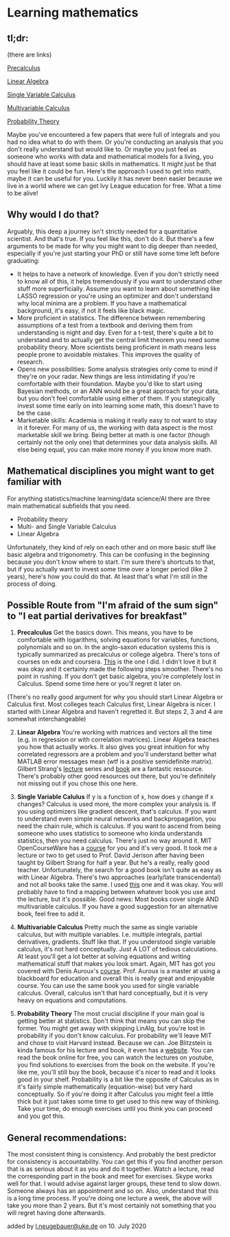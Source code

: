 # Learning mathematics

## tl;dr:

(there are links)

[Precalculus](https://www.edx.org/course/college-algebra-and-problem-solving)

[Linear Algebra](https://ocw.mit.edu/courses/mathematics/18-06-linear-algebra-spring-2010/)

[Single Variable Calculus](https://ocw.mit.edu/courses/mathematics/18-01-single-variable-calculus-fall-2006/)

[Multivariable Calculus](https://ocw.mit.edu/courses/mathematics/18-02-multivariable-calculus-fall-2007/)

[Probability Theory](https://projects.iq.harvard.edu/stat110/home)

Maybe you've encountered a few papers that were full of integrals and you had no idea what to do with them. Or you're conducting an analysis that you don't really understand but would like to. Or maybe you just feel as someone who works with data and mathematical models for a living, you should have at least some basic skills in mathematics. It might just be that you feel like it could be fun. Here's the approach I used to get into math, maybe it can be useful for you. Luckily it has never been easier because we live in a world where we can get Ivy League education for free. What a time to be alive!

## Why would I do that?

Arguably, this deep a journey isn't strictly needed for a quantitative scientist. And that's true. If you feel like this, don't do it. But there's a few arguments to be made for why you might want to dig deeper than needed, especially if you're just starting your PhD or still have some time left before graduating:

  * It helps to have a network of knowledge. Even if you don't strictly need to know all of this, it helps tremendously if you want to understand other stuff more superficially. Assume you want to learn about something like LASSO regression or you're using an optimizer and don't understand why local minima are a problem. If you have a mathematical background, it's easy, if not it feels like black magic.
  * More proficient in statistics. The difference between remembering assumptions of a test from a textbook and deriving them from understanding is night and day. Even for a t-test, there's quite a bit to understand and to actually get the central limit theorem you need some probability theory. More scientists being proficient in math means less people prone to avoidable mistakes. This improves the quality of research.
  * Opens new possibilities: Some analysis strategies only come to mind if they're on your radar. New things are less intimidating if you're comfortable with their foundation. Maybe you'd like to start using Bayesian methods, or an ANN would be a great approach for your data, but you don't feel comfortable using either of them. If you stategically invest some time early on into learning some math, this doesn't have to be the case.
  * Marketable skills: Academia is making it really easy to not want to stay in it forever. For many of us, the working with data aspect is the most marketable skill we bring. Being better at math is one factor (though certainly not the only one) that determines your data analysis skills. All else being equal, you can make more money if you know more math.

## Mathematical disciplines you might want to get familiar with

For anything statistics/machine learning/data science/AI there are three main mathematical subfields that you need.

  * Probability theory
  * Multi- and Single Variable Calculus
  * Linear Algebra

Unfortunately, they kind of rely on each other and on more basic stuff like basic algebra and trigonometry. This can be confusing in the beginning because you don't know where to start. I'm sure there's shortcuts to that, but if you actually want to invest some time over a longer period (like 2 years), here's how you could do that. At least that's what I'm still in the process of doing.

## Possible Route from "I'm afraid of the sum sign" to "I eat partial derivatives for breakfast"

  1. **Precalculus** Get the basics down. This means, you have to be comfortable with logarithms, solving equations for variables, functions, polynomials and so on. In the anglo-saxon education systems this is typically summarized as precalculus or college algebra. There's tons of courses on edx and coursera. [This](https://www.edx.org/course/college-algebra-and-problem-solving) is the one I did. I didn't love it but it was okay and it certainly made the following steps smoother. There's no point in rushing. If you don't get basic algebra, you're completely lost in Calculus. Spend some time here or you'll regret it later on.

  (There's no really good argument for why you should start Linear Algebra or Calculus first. Most colleges teach Calculus first, Linear Algebra is nicer. I started with Linear Algebra and haven't regretted it. But steps 2, 3 and 4 are somewhat interchangeable)

  2. **Linear Algebra** You're working with matrices and vectors all the time (e.g. in regression or with correlation matrices). Linear Algebra teaches you how that actually works. It also gives you great intuition for why correlated regressors are a problem and you'll understand better what MATLAB error messages mean (wtf is a positive semidefinite matrix). Gilbert Strang's [lecture](https://ocw.mit.edu/courses/mathematics/18-06-linear-algebra-spring-2010/) series and [book](https://www.amazon.de/Gilbert-Strang/dp/0980232775/ref=sr_1_1?__mk_de_DE=%C3%85M%C3%85%C5%BD%C3%95%C3%91&dchild=1&keywords=linear+algebra+strang&qid=1594375680&sr=8-1) are a fantastic ressource. There's probably other good resources out there, but you're definitely not missing out if you chose this one here.

  3. **Single Variable Calulus** If y is a function of x, how does y change if x changes? Calculus is used more, the more complex your analysis is. If you using optimizers like gradient descent, that's calculus. If you want to understand even simple neural networks and backpropagation, you need the chain rule, which is calculus. If you want to ascend from being someone who uses statistics to someone who kinda understands statistics, then you need calculus. There's just no way around it. MIT OpenCourseWare has a [course](https://ocw.mit.edu/courses/mathematics/18-01-single-variable-calculus-fall-2006/) for you and it's very good. It took me a lecture or two to get used to Prof. David Jerison after having been taught by Gilbert Strang for half a year. But he's a really, really good teacher. Unfortunately, the search for a good book isn't quite as easy as with Linear Algebra. There's two approaches (early/late transcendental) and not all books take the same. I used [this](https://www.amazon.de/Thomas-Calculus-Units-Joel-Hass/dp/1292253223/ref=sr_1_1?__mk_de_DE=%C3%85M%C3%85%C5%BD%C3%95%C3%91&dchild=1&keywords=thomas+calculus&qid=1594376154&sr=8-1) one and it was okay. You will probably have to find a mapping between whatever book you use and the lecture, but it's possible. Good news: Most books cover single AND multivariable calculus. If you have a good suggestion for an alternative book, feel free to add it.

  4. **Multivariable Calculus** Pretty much the same as single variable calculus, but with multiple variables. I.e. multiple integrals, partial derivatives, gradients. Stuff like that. If you understood single variable calculus, it's not hard conceptually. Just A LOT of tedious calculations. At least you'll get a lot better at solving equations and writing mathematical stuff that makes you look smart. Again, MIT has got you covered with Denis Auroux's [course](https://ocw.mit.edu/courses/mathematics/18-02-multivariable-calculus-fall-2007/). Prof. Auroux is a master at using a blackboard for education and overall this is really great and enjoyable course. You can use the same book you used for single variable calculus. Overall, calculus isn't that hard conceptually, but it is very heavy on equations and computations.

  5. **Probability Theory** The most crucial discipline if your main goal is getting better at statistics. Don't think that means you can skip the former. You might get away with skipping LinAlg, but you're lost in probability if you don't know calculus. For probability we'll leave MIT and chose to visit Harvard instead. Because we can. Joe Blitzstein is kinda famous for his lecture and book, it even has a [website](https://projects.iq.harvard.edu/stat110/home). You can read the book online for free, you can watch the lectures on youtube, you find solutions to exercises from the book on the website. If you're like me, you'll still buy the book, because it's nicer to read and it looks good in your shelf. Probability is a bit like the opposite of Calculus as in it's fairly simple mathematically (equation-wise) but very hard conceptually. So if you're doing it after Calculus you might feel a little thick but it just takes some time to get used to this new way of thinking. Take your time, do enough exercises until you think you can proceed and you got this.


## General recommendations:

The most consistent thing is consistency. And probably the best predictor for consistency is accountability. You can get this if you find another person that is as serious about it as you and do it together. Watch a lecture, read the corresponding part in the book and meet for exercises. Skype works well for that. I would advise against larger groups, these tend to slow down. Someone always has an appointment and so on. 
Also, understand that this is a long time process. If you're doing one lecture a week, the above will take you more than 2 years. But it's most certainly not something that you will regret having done afterwards.



added by l.neugebauer@uke.de on 10. July 2020
